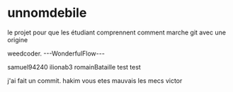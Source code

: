 # unnomdebile
le projet pour que les étudiant comprennent comment marche git avec une origine

weedcoder.
---WonderfulFlow---

samuel94240
ilionab3
romainBataille
test test

j'ai fait un commit.
hakim
vous etes mauvais les mecs
victor
